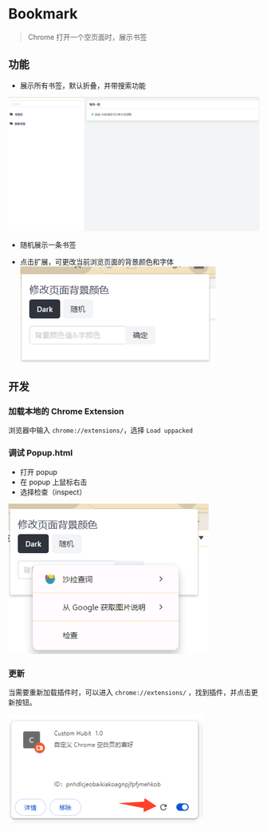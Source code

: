 # Bookmark

> Chrome 打开一个空页面时，展示书签

## 功能
- 展示所有书签，默认折叠，并带搜索功能

![reload](./docs/introl.png)

- 随机展示一条书签

- 点击扩展，可更改当前浏览页面的背景颜色和字体
![alt text](./docs/popup.png)

## 开发

### 加载本地的 Chrome Extension

浏览器中输入 `chrome://extensions/`，选择 `Load uppacked`

### 调试 Popup.html

- 打开 popup
- 在 popup 上鼠标右击
- 选择检查（inspect）

![inspect](./docs/inspect.png)

### 更新
当需要重新加载插件时，可以进入 `chrome://extensions/` ，找到插件，并点击更新按钮。

![reload](./docs/reload.png)